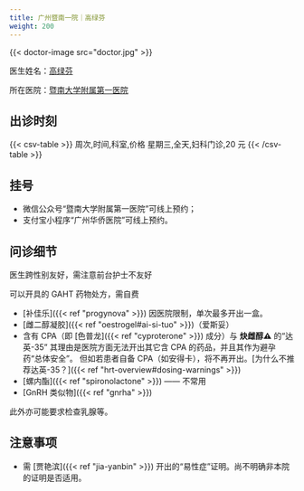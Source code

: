 ```yaml
---
title: 广州暨南一院｜高绿芬
weight: 200
---
```


{{< doctor-image src="doctor.jpg" >}}

医生姓名：[高绿芬](https://h.jd120.com/Reserve/Doctor/21056)

所在医院：[暨南大学附属第一医院](https://j.map.baidu.com/28/zQu)

## 出诊时刻

{{< csv-table >}}
周次,时间,科室,价格
星期三,全天,妇科门诊,20 元
{{< /csv-table >}}

## 挂号

- 微信公众号“暨南大学附属第一医院”可线上预约；
- 支付宝小程序“广州华侨医院”可线上预约。

## 问诊细节

医生跨性别友好，需注意前台护士不友好

可以开具的 GAHT 药物处方，需自费

- [补佳乐]({{< ref "progynova" >}})
  因医院限制，单次最多开出一盒。
- [雌二醇凝胶]({{< ref "oestrogel#ai-si-tuo" >}})（爱斯妥）
- 含有 CPA（即 [色普龙]({{< ref "cyproterone" >}}) 成分）与 **炔雌醇&#9888;** 的“达英-35”
  其理由是医院方面无法开出其它含 CPA 的药品，并且其作为避孕药“总体安全”。
  但如若患者自备 CPA（如安得卡），将不再开出。[为什么不推荐达英-35？]({{< ref "hrt-overview#dosing-warnings" >}})
- [螺内酯]({{< ref "spironolactone" >}}) —— 不常用
- [GnRH 类似物]({{< ref "gnrha" >}})

此外亦可能要求检查乳腺等。

## 注意事项

- 需 [贾艳滨]({{< ref "jia-yanbin" >}}) 开出的“易性症”证明。尚不明确非本院的证明是否适用。
